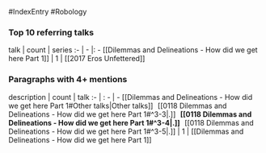 #IndexEntry #Robology

### Top 10 referring talks
talk | count | series
:- | - |: -
[[Dilemmas and Delineations - How did we get here Part 1]] | 1 | [[2017 Eros Unfettered]]

### Paragraphs with 4+ mentions
description | count | talk
:- | : - | -
[[Dilemmas and Delineations - How did we get here Part 1#Other talks\|Other talks]] &nbsp;&nbsp;[[0118 Dilemmas and Delineations - How did we get here Part 1#^3-3\|.]] &nbsp; **[[0118 Dilemmas and Delineations - How did we get here Part 1#^3-4\|.]]** &nbsp; [[0118 Dilemmas and Delineations - How did we get here Part 1#^3-5\|.]] | 1 | [[Dilemmas and Delineations - How did we get here Part 1]]

